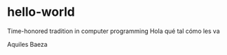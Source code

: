 # hello-world
Time-honored tradition in computer programming
Hola qué tal cómo les va

Aquiles Baeza
